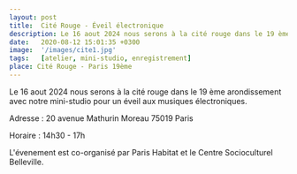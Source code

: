 ```yaml
---
layout: post
title:  Cité Rouge - Éveil électronique
description: Le 16 aout 2024 nous serons à la cité rouge dans le 19 ème arondissement avec notre mini studio pour un éveil au musique électronique.
date:   2020-08-12 15:01:35 +0300
image:  '/images/cite1.jpg'
tags:   [atelier, mini-studio, enregistrement]
place: Cité Rouge - Paris 19ème
---
```


Le 16 aout 2024 nous serons à la cité rouge dans le 19 ème arondissement avec notre mini-studio pour un éveil aux musiques électroniques.

Adresse : 20 avenue Mathurin Moreau 75019 Paris

Horaire : 14h30 - 17h 

L'évenement est co-organisé par Paris Habitat et le Centre Socioculturel Belleville.
